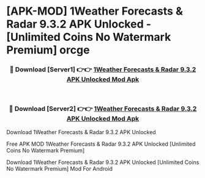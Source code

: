 # [APK-MOD] 1Weather Forecasts & Radar 9.3.2 APK Unlocked - [Unlimited Coins No Watermark Premium] orcge



<div align="center">
<h3>🔴 Download [Server1] 👉👉 <a href="https://momento.my/?title=1Weather_Forecasts_&_Radar_9.3.2_APK_Unlocked">1Weather Forecasts & Radar 9.3.2 APK Unlocked Mod Apk</a></h3><br>

<h3>🔴 Download [Server2] 👉👉 <a href="https://momento.my/?title=1Weather_Forecasts_&_Radar_9.3.2_APK_Unlocked">1Weather Forecasts & Radar 9.3.2 APK Unlocked Mod Apk</a></h3>
</div>



Download 1Weather Forecasts & Radar 9.3.2 APK Unlocked 

Free APK MOD 1Weather Forecasts & Radar 9.3.2 APK Unlocked [Unlimited Coins No Watermark Premium]

Download 1Weather Forecasts & Radar 9.3.2 APK Unlocked [Unlimited Coins No Watermark Premium] Mod For Android
